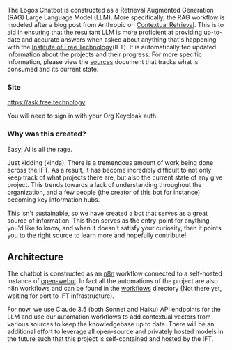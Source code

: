 The Logos Chatbot is constructed as a Retrieval Augmented Generation (RAG) Large Language Model (LLM). More specifically, the RAG workflow is modeled after a blog post from Anthropic on [Contextual Retrieval](https://www.anthropic.com/news/contextual-retrieval).  This is to aid in ensuring that the resultant LLM is more proficient at providing up-to-date and accurate answers when asked about anything that's happening with the [Institute of Free Technology](https://free.technology)(IFT). It is automatically fed updated information about the projects and their progress. For more specific information, please view the [sources](sources.md) document that tracks what is consumed and its current state. 

### Site
https://ask.free.technology

You will need to sign in with your Org Keycloak auth.

### Why was this created?
Easy! AI is all the rage. 

Just kidding (kinda). There is a tremendous amount of work being done across the IFT. As a result, it has become incredibly difficult to not only  keep track of what projects there are, but also the current state of any give project. This trends towards a lack of understanding throughout the organization, and a few people (the creator of this bot for instance) becoming key information hubs. 

This isn't sustainable, so we have created a bot that serves as a great source of information. This then serves as the entry-point for anything you'd like to know, and when it doesn't satisfy your curiosity, then it points you to the right source to learn more and hopefully contribute!

## Architecture
The chatbot is constructed as an [n8n](https://n8n.com) workflow connected to a self-hosted instance of [open-webui](https://github.com/open-webui/open-webui). In fact all the automations of the project are also n8n workflows and can be found in the [workflows](./workflows) directory (Not there yet, waiting for port to IFT infrastructure). 

For now, we use Claude 3.5 (both Sonnet and Haiku) API endpoints for the LLM and use our automation workflows to add contextual vectors from various sources to keep the knowledgebase up to date. There will be an additional effort to leverage all open-source and privately hosted models in the future such that this project is self-contained and hosted by the IFT. 